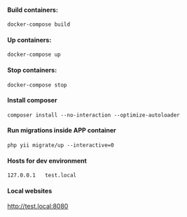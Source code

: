 


#### Build containers:
```
docker-compose build
```

#### Up containers:
```
docker-compose up
```

#### Stop containers:
```
docker-compose stop
```

#### Install composer
````
composer install --no-interaction --optimize-autoloader
````

#### Run migrations inside APP container
````
php yii migrate/up --interactive=0
````

#### Hosts for dev environment
````
127.0.0.1	test.local  
````

#### Local websites
http://test.local:8080